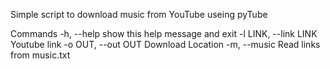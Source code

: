 Simple script to download music from YouTube useing pyTube

Commands
-h, --help            show this help message and exit
-l LINK, --link LINK  Youtube link
-o OUT, --out OUT     Download Location
-m, --music           Read links from music.txt
